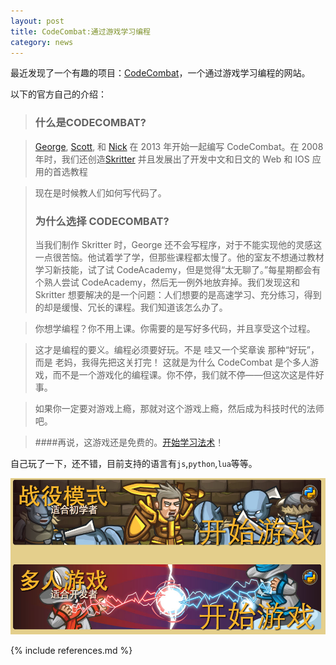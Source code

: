 ```yaml
---
layout: post
title: CodeCombat:通过游戏学习编程
category: news
---
```


最近发现了一个有趣的项目：[CodeCombat][1]，一个通过游戏学习编程的网站。

以下的官方自己的介绍：

> ### 什么是CODECOMBAT?

> [George][2], [Scott][3], 和 [Nick][4] 在 2013 年开始一起编写 CodeCombat。在 2008 年时，我们还创造[Skritter][5] 并且发展出了开发中文和日文的 Web 和 IOS 应用的首选教程

> 现在是时候教人们如何写代码了。
> ### 为什么选择 CODECOMBAT?
> 当我们制作 Skritter 时，George 还不会写程序，对于不能实现他的灵感这一点很苦恼。他试着学了学，但那些课程都太慢了。他的室友不想通过教材学习新技能，试了试 CodeAcademy，但是觉得“太无聊了。”每星期都会有个熟人尝试 CodeAcademy，然后无一例外地放弃掉。我们发现这和 Skritter 想要解决的是一个问题：人们想要的是高速学习、充分练习，得到的却是缓慢、冗长的课程。我们知道该怎么办了。

> 你想学编程？你不用上课。你需要的是写好多代码，并且享受这个过程。

> 这才是编程的要义。编程必须要好玩。不是 哇又一个奖章诶 那种“好玩”，而是 老妈，我得先把这关打完！ 这就是为什么 CodeCombat 是个多人游戏，而不是一个游戏化的编程课。你不停，我们就不停——但这次这是件好事。

> 如果你一定要对游戏上瘾，那就对这个游戏上瘾，然后成为科技时代的法师吧。

> ####再说，这游戏还是免费的。[开始学习法术][1]！

自己玩了一下，还不错，目前支持的语言有`js`,`python`,`lua`等等。

![](/_posts/2014-08-18-CodeCombat.png)

[1]:http://codecombat.com/
[2]:http://georgesaines.com/
[3]:http://scotterickson.info/
[4]:http://www.nickwinter.net/
[5]:http://www.skritter.com/

{% include references.md %}
